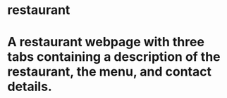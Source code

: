 # restaurant
# A restaurant  webpage with three tabs containing a description of the restaurant, the menu, and contact details.
